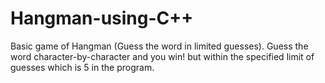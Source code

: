 # Hangman-using-C++

Basic game of Hangman (Guess the word in limited guesses).
Guess the word character-by-character and you win! but within the specified limit of guesses which is 5 in the program.
